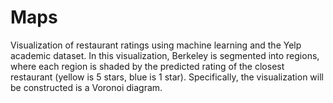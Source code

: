 # Maps

 Visualization of restaurant ratings using machine learning and the Yelp academic dataset. 
 In this visualization, Berkeley is segmented into regions, where each region is shaded by the predicted rating of the closest restaurant (yellow is 5 stars, blue is 1 star). 
 Specifically, the visualization will be constructed is a Voronoi diagram.
